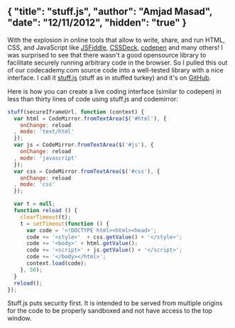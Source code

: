 {
  "title": "stuff.js",
  "author": "Amjad Masad",
  "date": "12/11/2012",
  "hidden": "true"
}
---

With the explosion in online tools that allow to write, share, and run HTML, CSS, and JavaScript
like [JSFiddle](http://jsfiddle.net/), [CSSDeck](http://cssdeck.com/), [codepen](http://codepen.io/)
and many others! I was surprised to see that there wasn't a good opensource library to facilitate
securely running arbitrary code in the browser. So I pulled this out of our codecademy.com source code
into a well-tested library with a nice interface. I call it [stuff.js](https://github.com/Codecademy/stuff.js)
(stuff as in stuffed turkey) and it's on [GitHub](https://github.com/Codecademy/stuff.js).

Here is how you can create a live coding interface (similar to codepen) in less than thirty lines of code using stuff.js
and codemirror:

```javascript
stuff(secureIframeUrl, function (context) {
  var html = CodeMirror.fromTextArea($('#html'), {
    onChange: reload
  , mode: 'text/html'
  });
  var js = CodeMirror.fromTextArea($('#js'), {
    onChange: reload
  , mode: 'javascript'
  });
  var css = CodeMirror.fromTextArea($('#css'), {
    onChange: reload
  , mode: 'css'
  });

  var t = null;
  function reload () {
    clearTimeout(t);
    t = setTimeout(function () {
      var code = '<!DOCTYPE html><html><head>';
      code += '<style>'  + css.getValue() + '</style>';
      code += '<body>' + html.getValue();
      code += '<script>' + js.getValue() + '</script>';
      code += '</body></html>';
      context.load(code);
    }, 50);
  }
  reload();
});
```

Stuff.js puts security first. It is intended to be served from multiple origins for the code to be properly sandboxed
and not have access to the top window.
